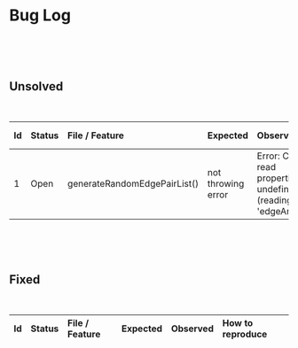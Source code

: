 # **Bug Log**
<br>
<br>
<br>

## **Unsolved**
<br>

|Id |Status |File / Feature               |Expected           |Observed                                   |How to reproduce |
|:--|:------|:----------------------------|:------------------|:------------------------------------------|:----------------|
|1  |Open   |generateRandomEdgePairList() |not throwing error |Error: Cannot read properties of undefined (reading 'edgeAmount') | happens occasionally

<br>
<br>
<br>

## **Fixed**
<br>

|Id |Status |File / Feature |Expected |Observed |How to reproduce |
|:--|:------|:--------------|:--------|:--------|:----------------|

